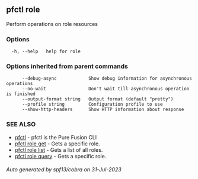 ## pfctl role

Perform operations on role resources

### Options

```
  -h, --help   help for role
```

### Options inherited from parent commands

```
      --debug-async            Show debug information for asynchronous operations
      --no-wait                Don't wait till asynchronous operation is finished
      --output-format string   Output format (default "pretty")
      --profile string         Configuration profile to use
      --show-http-headers      Show HTTP information about response
```

### SEE ALSO

* [pfctl](pfctl.md)	 - pfctl is the Pure Fusion CLI
* [pfctl role get](pfctl_role_get.md)	 - Gets a specific role.
* [pfctl role list](pfctl_role_list.md)	 - Gets a list of all roles.
* [pfctl role query](pfctl_role_query.md)	 - Gets a specific role.

###### Auto generated by spf13/cobra on 31-Jul-2023
